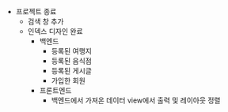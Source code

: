 * 프로젝트 종료
  * 검색 창 추가
  * 인덱스 디자인 완료
    * 백엔드
      * 등록된 여행지
      * 등록된 음식점
      * 등록된 게시글
      * 가입한 회원
    * 프론트엔드
      * 백엔드에서 가져온 데이터 view에서 출력 및 레이아웃 정렬
